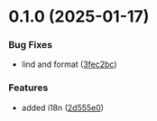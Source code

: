 # 0.1.0 (2025-01-17)


### Bug Fixes

* lind and format ([3fec2bc](https://github.com/incmixlabs/shared/commit/3fec2bc490ad7b002b5b20bda0a3cf4cc769cdf3))


### Features

* added i18n ([2d555e0](https://github.com/incmixlabs/shared/commit/2d555e05fe6378252eb27d773bc9045b00c47d28))



